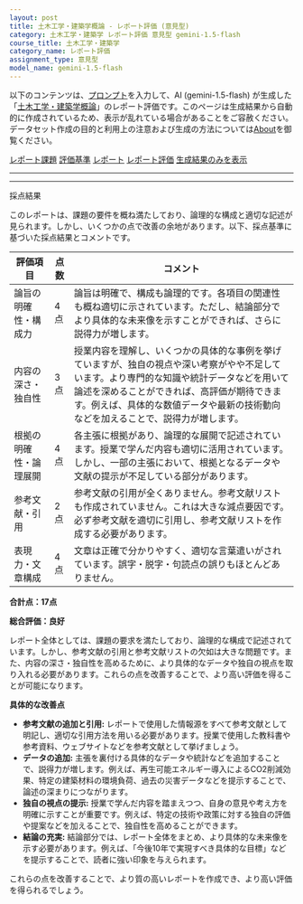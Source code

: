 ```yaml
---
layout: post
title: 土木工学・建築学概論 - レポート評価 (意見型)
category: 土木工学・建築学 レポート評価 意見型 gemini-1.5-flash
course_title: 土木工学・建築学
category_name: レポート評価
assignment_type: 意見型
model_name: gemini-1.5-flash
---
```


以下のコンテンツは、[プロンプト](https://github.com/takedatoshiyuki/synthetic_assignments/tree/main/generated/土木工学・建築学/gemini-1.5-flash/prompt_レポート評価-意見型.md)を入力して、AI (gemini-1.5-flash) が生成した「[土木工学・建築学概論](/contents/土木工学・建築学/)」のレポート評価です。このページは生成結果から自動的に作成されているため、表示が乱れている場合があることをご容赦ください。
データセット作成の目的と利用上の注意および生成の方法については[About](/About)を御覧ください。

[レポート課題](../レポート課題-意見型)
[評価基準](../評価基準-意見型)
[レポート](../レポート-意見型)
[レポート評価](../レポート評価-意見型)
[生成結果のみを表示](https://github.com/takedatoshiyuki/synthetic_assignments/tree/main/generated/土木工学・建築学/gemini-1.5-flash/レポート評価-意見型.md)
  

***
***
  
採点結果

このレポートは、課題の要件を概ね満たしており、論理的な構成と適切な記述が見られます。しかし、いくつかの点で改善の余地があります。以下、採点基準に基づいた採点結果とコメントです。


| 評価項目 | 点数 | コメント |
|---|---|---|
| 論旨の明確性・構成力 | 4点 | 論旨は明確で、構成も論理的です。各項目の関連性も概ね適切に示されています。ただし、結論部分でより具体的な未来像を示すことができれば、さらに説得力が増します。 |
| 内容の深さ・独自性 | 3点 | 授業内容を理解し、いくつかの具体的な事例を挙げていますが、独自の視点や深い考察がやや不足しています。より専門的な知識や統計データなどを用いて論述を深めることができれば、高評価が期待できます。例えば、具体的な数値データや最新の技術動向などを加えることで、説得力が増します。 |
| 根拠の明確性・論理展開 | 4点 | 各主張に根拠があり、論理的な展開で記述されています。授業で学んだ内容も適切に活用されています。しかし、一部の主張において、根拠となるデータや文献の提示が不足している部分があります。 |
| 参考文献・引用 | 2点 | 参考文献の引用が全くありません。参考文献リストも作成されていません。これは大きな減点要因です。必ず参考文献を適切に引用し、参考文献リストを作成する必要があります。 |
| 表現力・文章構成 | 4点 | 文章は正確で分かりやすく、適切な言葉遣いがされています。誤字・脱字・句読点の誤りもほとんどありません。 |


**合計点：17点**


**総合評価：良好**

レポート全体としては、課題の要求を満たしており、論理的な構成で記述されています。しかし、参考文献の引用と参考文献リストの欠如は大きな問題です。また、内容の深さ・独自性を高めるために、より具体的なデータや独自の視点を取り入れる必要があります。これらの点を改善することで、より高い評価を得ることが可能になります。


**具体的な改善点**

* **参考文献の追加と引用:**  レポートで使用した情報源をすべて参考文献として明記し、適切な引用方法を用いる必要があります。授業で使用した教科書や参考資料、ウェブサイトなどを参考文献として挙げましょう。
* **データの追加:**  主張を裏付ける具体的なデータや統計などを追加することで、説得力が増します。例えば、再生可能エネルギー導入によるCO2削減効果、特定の建築材料の環境負荷、過去の災害データなどを提示することで、論述の深まりにつながります。
* **独自の視点の提示:**  授業で学んだ内容を踏まえつつ、自身の意見や考え方を明確に示すことが重要です。例えば、特定の技術や政策に対する独自の評価や提案などを加えることで、独自性を高めることができます。
* **結論の充実:**  結論部分では、レポート全体をまとめ、より具体的な未来像を示す必要があります。例えば、「今後10年で実現すべき具体的な目標」などを提示することで、読者に強い印象を与えられます。


これらの点を改善することで、より質の高いレポートを作成でき、より高い評価を得られるでしょう。
